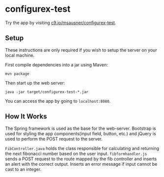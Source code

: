 # configurex-test

Try the app by visiting [c9.io/msausner/configurex-test](https://configurex-test-msausner.c9users.io/).

## Setup

These instructions are only required if you wish to setup the server
on your local machine.

First compile dependencies into a jar using Maven:

```
mvn package
```

Then start up the web server:

```
java -jar target/configurex-test-*.jar
```

You can access the app by going to `localhost:8080`.

## How It Works

The Spring framework is used as the base for the web-server. Bootstrap is used 
for styling the app components(input field, button, etc.) and jQuery is used to 
perform the POST request to the server.

`FibController.java` holds the class responsible for calculating and returning the next
fibonacci number based on the user input. `fibformhandler.js` sends a POST
request to the route mapped by the fib controller and inserts an alert with the correct 
output. Inserts an error message if input cannot be cast to an integer.

